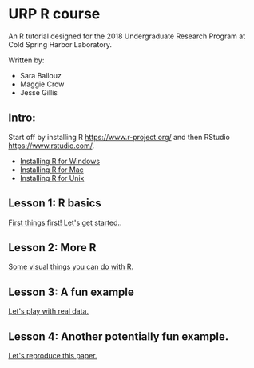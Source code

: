 # URP R course

An R tutorial designed for the 2018 Undergraduate Research Program at Cold Spring Harbor Laboratory.

Written by: 
- Sara Ballouz
- Maggie Crow 
- Jesse Gillis

## Intro: 
Start off by installing R https://www.r-project.org/ and then RStudio https://www.rstudio.com/.
- [Installing R for Windows](installwindow)
- [Installing R for Mac](../installmac)
- [Installing R for Unix](../installunix)

## Lesson 1: R basics 
[First things first! Let's get started.](lesson1).   

## Lesson 2: More R 
[Some visual things you can do with R.](../lesson2)

## Lesson 3: A fun example 
[Let's play with real data.](../lesson3)

## Lesson 4: Another potentially fun example.
[Let's reproduce this paper.](../lesson4)
